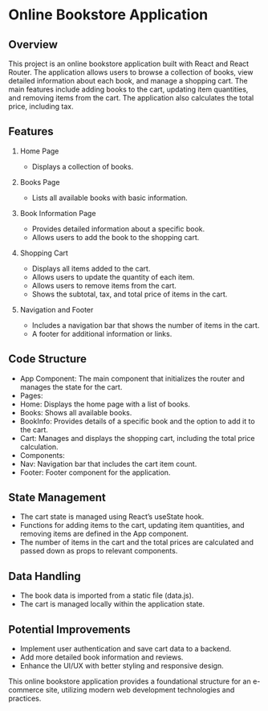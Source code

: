 # Online Bookstore Application

## Overview

This project is an online bookstore application built with React and React Router. The application allows users to browse a collection of books, view detailed information about each book, and manage a shopping cart. The main features include adding books to the cart, updating item quantities, and removing items from the cart. The application also calculates the total price, including tax.

## Features

1. Home Page
    - Displays a collection of books.

2. Books Page
    - Lists all available books with basic information.

3. Book Information Page
    - Provides detailed information about a specific book.
    - Allows users to add the book to the shopping cart.

4. Shopping Cart
    - Displays all items added to the cart.
    - Allows users to update the quantity of each item.
    - Allows users to remove items from the cart.
    - Shows the subtotal, tax, and total price of items in the cart.

5. Navigation and Footer
    - Includes a navigation bar that shows the number of items in the cart.
    - A footer for additional information or links.

## Code Structure

- App Component: The main component that initializes the router and manages the state for the cart.
- Pages:
- Home: Displays the home page with a list of books.
- Books: Shows all available books.
- BookInfo: Provides details of a specific book and the option to add it to the cart.
- Cart: Manages and displays the shopping cart, including the total price calculation.
- Components:
- Nav: Navigation bar that includes the cart item count.
- Footer: Footer component for the application.

## State Management

- The cart state is managed using React’s useState hook.
- Functions for adding items to the cart, updating item quantities, and removing items are defined in the App component.
- The number of items in the cart and the total prices are calculated and passed down as props to relevant components.

## Data Handling

- The book data is imported from a static file (data.js).
- The cart is managed locally within the application state.

## Potential Improvements

- Implement user authentication and save cart data to a backend.
- Add more detailed book information and reviews.
- Enhance the UI/UX with better styling and responsive design.

This online bookstore application provides a foundational structure for an e-commerce site, utilizing modern web development technologies and practices.
